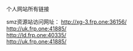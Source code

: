 个人网站所有链接

smz资源站访问网址：
            <a href="http://xg-3.frp.one:36156/">http://xg-3.frp.one:36156/</a><br>
            <a href="http://uk.frp.one:41885/">http://uk.frp.one:41885/</a><br>
            <a href="http://ld.frp.one:40335/">http://ld.frp.one:40335/</a><br>
            <a href="http://uk.frp.one:41885/">http://uk.frp.one:41885/</a><br>
